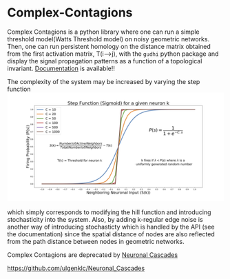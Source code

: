 # Complex-Contagions

Complex Contagions is a python library where one can run a simple threshold model(Watts Threshold model) on noisy geometric networks. Then, one can run persistent homology on the distance matrix obtained from the first activation matrix, T(i-->j), with the `gudhi` python package and display the signal propagation patterns as a function of a topological invariant. [Documentation](https://complex-contagions.readthedocs.io/en/latest/index.html) is available!!

The complexity of the system may be increased by varying the step function
![alt text](https://github.com/ulgenklc/Complex-Contagions/blob/master/Excitations_python/figures/figg.png)

which simply corresponds to modifying the hill function and introducing stochasticity into the system. Also, by adding k-regular edge noise is another way of introducing stochasticty which is handled by the API (see the documentation) since the spatial distance of nodes are also reflected from the path distance between nodes in geometric networks.

Complex Contagions are deprecated by [Neuronal Cascades](https://github.com/ulgenklc/Neuronal_Cascades)

https://github.com/ulgenklc/Neuronal_Cascades



